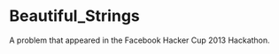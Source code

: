 Beautiful_Strings
=================

A problem that appeared in the Facebook Hacker Cup 2013 Hackathon. 
